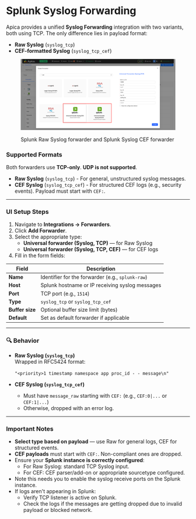 # Splunk Syslog Forwarding

Apica provides a unified **Syslog Forwarding** integration with two variants, both using TCP. The only difference lies in payload format:

* **Raw Syslog** (`syslog_tcp`)
* **CEF-formatted Syslog** (`syslog_tcp_cef`)

<figure><img src="../../.gitbook/assets/image (1) (1) (1) (1) (1).png" alt=""><figcaption><p>Splunk Raw Syslog forwarder and Splunk Syslog CEF forwarder</p></figcaption></figure>

### Supported Formats

Both forwarders use **TCP-only**. **UDP is not supported**.

* **Raw Syslog** (`syslog_tcp`) - For general, unstructured syslog messages.
* **CEF Syslog** (`syslog_tcp_cef`) - For structured CEF logs (e.g., security events). Payload must start with `CEF:`.

***

### UI Setup Steps

1. Navigate to **Integrations → Forwarders**.
2. Click **Add Forwarder**.
3. Select the appropriate type:
   * **Universal forwarder (Syslog, TCP)** — for Raw Syslog
   * **Universal forwarder (Syslog, TCP, CEF)** — for CEF logs
4. Fill in the form fields:

| Field           | Description                                       |
| --------------- | ------------------------------------------------- |
| **Name**        | Identifier for the forwarder (e.g., `splunk-raw`) |
| **Host**        | Splunk hostname or IP receiving syslog messages   |
| **Port**        | TCP port (e.g., `1514`)                           |
| **Type**        | `syslog_tcp` or `syslog_tcp_cef`                  |
| **Buffer size** | Optional buffer size limit (bytes)                |
| **Default**     | Set as default forwarder if applicable            |

***

### 🔍 Behavior

*   **Raw Syslog (`syslog_tcp`)**\
    Wrapped in RFC5424 format:

    `"<priority>1 timestamp namespace app proc_id - - message\n"`
* **CEF Syslog (`syslog_tcp_cef`)**
  * Must have `message_raw` starting with `CEF:` (e.g., `CEF:0|...` or `CEF:1|...`)
  * Otherwise, dropped with an error log.

***

### Important Notes

* **Select type based on payload** — use Raw for general logs, CEF for structured events.
* **CEF payloads** must start with `CEF:`. Non-compliant ones are dropped.
* Ensure your **Splunk instance is correctly configured**:
  * For Raw Syslog: standard TCP Syslog input.
  * For CEF: CEF parser/add-on or appropriate sourcetype configured.
* Note this needs you to enable the syslog receive ports on the Splunk instance.
* If logs aren't appearing in Splunk:
  * Verify TCP listener is active on Splunk.
  * Check the logs if the messages are getting dropped due to invalid payload or blocked network.
